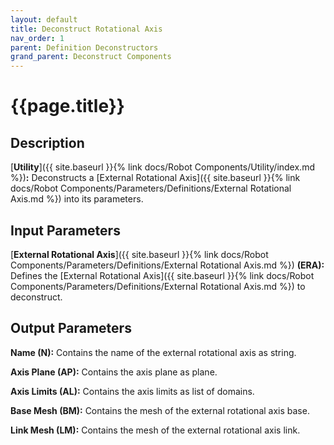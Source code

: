 ```yaml
---
layout: default
title: Deconstruct Rotational Axis
nav_order: 1
parent: Definition Deconstructors
grand_parent: Deconstruct Components
---
```


# **{{page.title}}**

## **Description**

[**Utility**]({{ site.baseurl }}{% link docs/Robot Components/Utility/index.md %})**:** 
Deconstructs a [External Rotational Axis]({{ site.baseurl }}{% link docs/Robot Components/Parameters/Definitions/External Rotational Axis.md %}) into its parameters.

## **Input Parameters**

[**External Rotational Axis**]({{ site.baseurl }}{% link docs/Robot Components/Parameters/Definitions/External Rotational Axis.md %}) **(ERA):** Defines the [External Rotational Axis]({{ site.baseurl }}{% link docs/Robot Components/Parameters/Definitions/External Rotational Axis.md %}) to deconstruct.

## **Output Parameters**

**Name (N):** Contains the name of the external rotational axis as string.

**Axis Plane (AP):** Contains the axis plane as plane.

**Axis Limits (AL):** Contains the axis limits as list of domains.

**Base Mesh (BM):** Contains the mesh of the external rotational axis base.

**Link Mesh (LM):** Contains the mesh of the external rotational axis link.


